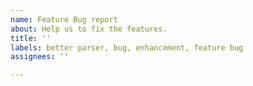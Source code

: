 ```yaml
---
name: Feature Bug report
about: Help us to fix the features.
title: ''
labels: better parser, bug, enhancement, feature bug
assignees: ''

---
```



